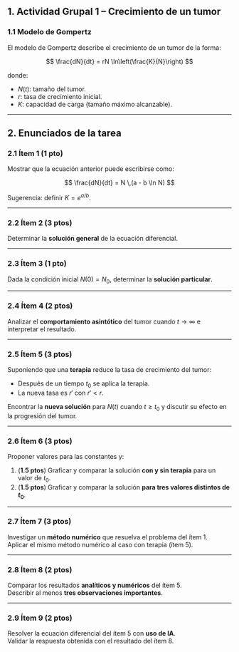 ## 1. Actividad Grupal 1 – Crecimiento de un tumor  

### 1.1 Modelo de Gompertz  

El modelo de Gompertz describe el crecimiento de un tumor de la forma:  

$$
\frac{dN}{dt} = rN \ln\left(\frac{K}{N}\right)
$$  

donde:  
- $N(t)$: tamaño del tumor.  
- $r$: tasa de crecimiento inicial.  
- $K$: capacidad de carga (tamaño máximo alcanzable).  

---

## 2. Enunciados de la tarea  

### 2.1 Ítem 1 (1 pto)  
Mostrar que la ecuación anterior puede escribirse como:  

$$
\frac{dN}{dt} = N \,(a - b \ln N)
$$  

Sugerencia: definir $K = e^{a/b}$.  

---

### 2.2 Ítem 2 (3 ptos)  
Determinar la **solución general** de la ecuación diferencial.  

---

### 2.3 Ítem 3 (1 pto)  
Dada la condición inicial $N(0) = N_0$, determinar la **solución particular**.  

---

### 2.4 Ítem 4 (2 ptos)  
Analizar el **comportamiento asintótico** del tumor cuando $t \to \infty$ e interpretar el resultado.  

---

### 2.5 Ítem 5 (3 ptos)  
Suponiendo que una **terapia** reduce la tasa de crecimiento del tumor:  
- Después de un tiempo $t_0$ se aplica la terapia.  
- La nueva tasa es $r'$ con $r' < r$.  

Encontrar la **nueva solución** para $N(t)$ cuando $t \geq t_0$ y discutir su efecto en la progresión del tumor.  

---

### 2.6 Ítem 6 (3 ptos)  
Proponer valores para las constantes y:  

1. (**1.5 ptos**) Graficar y comparar la solución **con y sin terapia** para un valor de $t_0$.  
2. (**1.5 ptos**) Graficar y comparar la solución **para tres valores distintos de $t_0$**.  

---

### 2.7 Ítem 7 (3 ptos)  
Investigar un **método numérico** que resuelva el problema del ítem 1.  
Aplicar el mismo método numérico al caso con terapia (ítem 5).  

---

### 2.8 Ítem 8 (2 ptos)  
Comparar los resultados **analíticos y numéricos** del ítem 5.  
Describir al menos **tres observaciones importantes**.  

---

### 2.9 Ítem 9 (2 ptos)  
Resolver la ecuación diferencial del ítem 5 con **uso de IA**.  
Validar la respuesta obtenida con el resultado del ítem 8.  
